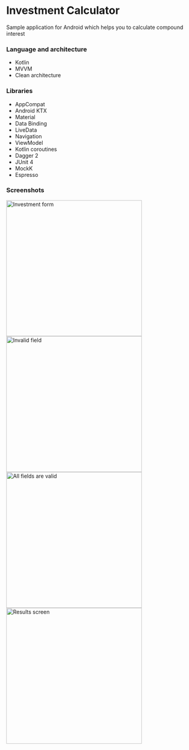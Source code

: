 # Investment Calculator

Sample application for Android which helps you to calculate compound interest

### Language and architecture

* Kotlin
* MVVM
* Clean architecture

### Libraries

* AppCompat
* Android KTX
* Material
* Data Binding
* LiveData
* Navigation
* ViewModel
* Kotlin coroutines
* Dagger 2
* JUnit 4
* MockK
* Espresso

### Screenshots

<img src="https://i.imgur.com/MSBcPPG.png" width="360" alt="Investment form" />
<img src="https://i.imgur.com/Vu2uDyo.png" width="360" alt="Invalid field" />
<img src="https://i.imgur.com/qv0ehxW.png" width="360" alt="All fields are valid" />
<img src="https://i.imgur.com/6A3Bgm5.png" width="360" alt="Results screen" />
